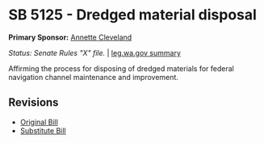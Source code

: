 # SB 5125 - Dredged material disposal
**Primary Sponsor:** [Annette Cleveland](/person/leg/annette.cleveland.md)

*Status: Senate Rules "X" file.* | [leg.wa.gov summary](https://app.leg.wa.gov/billsummary?BillNumber=5125&Year=2021)

Affirming the process for disposing of dredged materials for federal navigation channel maintenance and improvement.

## Revisions
* [Original Bill](1/)
* [Substitute Bill](S/)